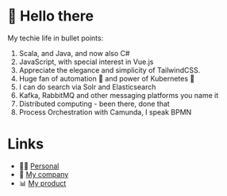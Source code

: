 # 👋 Hello there

My techie life in bullet points:
1. Scala, and Java, and now also C# 
2. JavaScript, with special interest in Vue.js
3. Appreciate the elegance and simplicity of TailwindCSS.
4. Huge fan of automation 🤖 and power of Kubernetes 🧊
5. I can do search via Solr and Elasticsearch
6. Kafka, RabbitMQ and other messaging platforms you name it
7. Distributed computing - been there, done that
8. Process Orchestration with Camunda, I speak BPMN

# Links

- 🧑‍🦱 [Personal](https://jarekrozanski.eu?ref=github-profile)
- 🏢 [My company](https://inputobjects.eu?ref=github-jrozanski-profile)
- 📊 [My product](https://wideangle.co?ref=github-jrozanski-profile)



